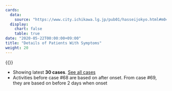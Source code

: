 ```yaml
---
cards:
  data:
    source: "https://www.city.ichikawa.lg.jp/pub01/hasseijokyo.html#m04"
  display:
    chart: false
    table: true
date: "2020-05-22T00:00:00+09:00"
title: "Details of Patients With Symptoms"
weight: 20
---
```


{{<table src="details_of_patients" len="30">}}

- Showing latest **30 cases**. [See all cases](./cards/details-of-patients-with-symptoms)
- Activities before case #68 are based on after onset. From case #69, they are based on before 2 days when onset
